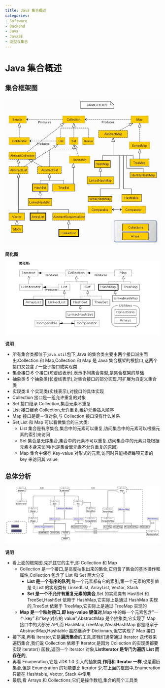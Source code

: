 ```yaml
---
title: Java 集合概述
categories:
- Software
- Backend
- Java
- JavaSE
- 泛型与集合
---
```

# Java 集合概述

## 集合框架图

![Image](https://raw.githubusercontent.com/LuShan123888/Files/main/Pictures/2021-03-21-640.jpeg)

**简化图**

![Image](https://raw.githubusercontent.com/LuShan123888/Files/main/Pictures/2021-03-21-640-20210321183553448.jpeg)

**说明**

- 所有集合类都位于`java.util`包下,Java 的集合类主要由两个接口派生而出:Collection 和 Map,Collection 和 Map 是 Java 集合框架的根接口,这两个接口又包含了一些子接口或实现类
- 集合接口:6 个接口(短虚线表示),表示不同集合类型,是集合框架的基础
- 抽象类:5 个抽象类(长虚线表示),对集合接口的部分实现,可扩展为自定义集合类
- 实现类:8 个实现类(实线表示),对接口的具体实现
- Collection 接口是一组允许重复的对象
- Set 接口继承 Collection,集合元素不重复
- List 接口继承 Collection,允许重复,维护元素插入顺序
- Map 接口是键－值对象,与 Collection 接口没有什么关系
- Set,List 和 Map 可以看做集合的三大类:
  - List 集合是有序集合,集合中的元素可以重复,访问集合中的元素可以根据元素的索引来访问
  - Set 集合是无序集合,集合中的元素不可以重复,访问集合中的元素只能根据元素本身来访问(也是集合里元素不允许重复的原因)
  - Map 集合中保存 Key-value 对形式的元素,访问时只能根据每项元素的 key 来访问其 value

## 总体分析

![Image](https://raw.githubusercontent.com/LuShan123888/Files/main/Pictures/2021-03-21-640-20210321183640157.jpeg)

**说明**

- 看上面的框架图,先抓住它的主干,即 Collection 和 Map
  - Collection 是一个接口,是高度抽象出来的集合,它包含了集合的基本操作和属性,Collection 包含了 List 和 Set 两大分支
    - **List 是一个有序的队列**,每一个元素都有它的索引,第一个元素的索引值是 0,List 的实现类有 LinkedList, ArrayList, Vector, Stack
    - **Set 是一个不允许有重复元素的集合**,Set 的实现类有 HastSet 和 TreeSet,HashSet 依赖于 HashMap,它实际上是通过 HashMap 实现的,TreeSet 依赖于 TreeMap,它实际上是通过 TreeMap 实现的
  - **Map 是一个映射接口,即 key-value 键值对**,Map 中的每一个元素包含"一个 key” 和"key 对应的 value”,AbstractMap 是个抽象类,它实现了 Map 接口中的大部分 API,而 HashMap,TreeMap,WeakHashMap 都是继承于 AbstractMap,Hashtable 虽然继承于 Dictionary,但它实现了 Map 接口
- 接下来,再看 Iterator,它是**遍历集合**的工具,即我们通常通过 Iterator 迭代器来遍历集合,我们说 Collection 依赖于 Iterator,是因为 Collection 的实现类都要实现 iterator() 函数,返回一个 Iterator 对象,**ListIterator 是专门为遍历 List 而存在的,**
- 再看 Enumeration,它是 JDK 1.0 引入的抽象类,**作用和 Iterator 一样**,也是遍历集合,但是 Enumeration 的功能要比 Iterator 少,在上面的框图中,Enumeration 只能在 Hashtable, Vector, Stack 中使用
- 最后,看 Arrays 和 Collections,它们是操作数组,集合的两个工具类